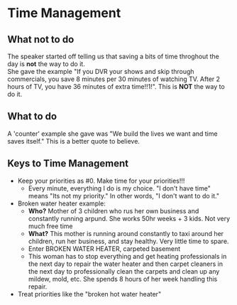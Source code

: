 # Time Management

## What not to do
The speaker started off telling us that saving a bits of time throghout the day is __not__ the way to do it.  
She gave the example "If you DVR your shows and skip through commercials, you save 8 minutes per 30 minutes of watching TV. After 2 hours of TV, you have 36 minutes of extra time!!1!". 
    This is **NOT** the way to do it.

## What to do
A 'counter' example she gave was "We build the lives we want and time saves itself." This is a better quote to believe.

## Keys to Time Management
   - Keep your priorities as #0. Make time for your priorities!!!
     - Every minute, everything I do is my choice. "I don't have time" means "Its not my priority." In other words, "I don't want to do it."
   - Broken water heater example: 
     - **Who?** Mother of 3 children who rus her own business and constantly running arpund. She works 50hr weeks + 3 kids. Not very much free time
     - **What?** This mother is running around constantly to taxi around her children, run her business, and stay healthy. Very little time to spare.
     - Enter BROKEN WATER HEATER, carpeted basement
     - This woman has to stop everything and get heating professionals in the next day to repair the water heater and then carpet cleaners in the next day to professionally clean the carpets and clean up any mildew, mold, etc. She spends 8 hours of her week handling this repair.
   - Treat priorities like the "broken hot water heater"